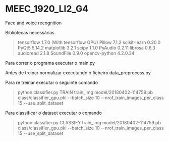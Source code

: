 # MEEC_1920_LI2_G4
Face and voice recognition

Bibliotecas necessárias

>tensorflow 1.7.0 (With tensorflow GPU)
>Pillow 7.1.2
>scikit-learn 0.20.0
>PyQt5 5.14.2
>matplotlib 3.2.1
>scipy 1.1.0
>PyAudio 0.2.11
>librosa 0.6.3
>audioread 2.1.8
>SoundFile 0.9.0
>opencv-python 4.2.0.34

Para correr o programa executar o main.py

Antes de treinar normalizar executando o ficheiro data_preprocess.py

Para re treinar executar o seguinte comando

> python classifier.py TRAIN train_img model/20180402-114759.pb class/classifier_gpu.pkl --batch_size 10 --nrof_train_images_per_class 15 --use_split_dataset

Para classificar o dataset executar o comando

> python classifier.py CLASSIFY train_img model/20180402-114759.pb class/classifier_gpu.pkl --batch_size 10 --nrof_train_images_per_class 15 --use_split_dataset
